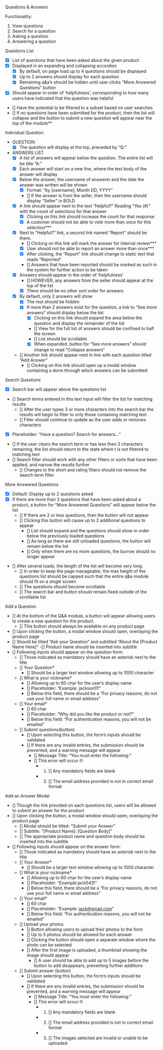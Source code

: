 Questions & Answers

Functionality:
1. View questions
2. Search for a question
3. Asking a question
4. Answering a question

Questions List
- [x] List of questions that have been asked about the given product
- [x] Displayed in an expanding and collapsing accordion
    - [x] By default, on page load up to 4 questions should be displayed
    - [x] Up to 2 answers should display for each question
    - [x] Remaining q&a’s should be hidden until user clicks “More Answered Questions” button
- [X] Should appear in order of ‘helpfulness’, corresponding to how many users have indicated that the question was helpful
- [] Have the potential to be filtered to a subset based on user searches
- [] If no questions have been submitted for the product, then the list will collapse and the button to submit a new question will appear near the top of the module**

Individual Question
- QUESTION:
    - [x] The question will display at the top, preceded by “Q:”
- ANSWERS LIST
    - [x] A list of answers will appear below the question. The entire list will be title “A:”
    - [x] Each answer will start on a new line, where the text body of the answer will display
    - [x] Below the answer, the username of answerer and the date the answer was written will be shown
        - [x] Format: “by [username], Month DD, YYYY”
        - [] If the answer is from the seller, then the username should display “Seller” in BOLD
    - [x] A link should appear next to the text “Helpful?” Reading “Yes (#)” with the count of selections for that answer
        - [x] Clicking on this link should increase the count for that response
        - [x] A customer should not be able to vote more than once for this selection***
    - [x] Next to “Helpful?” link, a second link named “Report” should be there. 
        - [] Clicking on this link will mark the answer for internal review***
        - [x] User should not be able to report an answer more than once***
        - [x] After clicking, the “Report” link should change to static text that reads “Reported”
        - [] Answers that have been reported should be marked as such in the system for further action to be taken
    - [x] Answers should appear in the order of ‘helpfulness’
        - [] HOWEVER, any answers from the seller should appear at the top of the list
        - [x] There should be no other sort order for answers
    - [x] By default, only 2 answers will show
        - [x] The rest should be hidden
        - [x] If more than 2 answers exist for the question, a link to “See more answers” should display below the list
            - [x] Clicking on this link should expand the area below the question and display the remainder of the list
            - [] View for the full list of answers should be confined to half the screen
            - [] List should be scrollable 
            - [x] When expanded, button for “See more answers” should change to read “Collapse answers”
    - [] Another link should appear next in line with each question titled “Add Answer”
        - [] Clicking on this link should open up a modal window containing a dorm through which answers can be submitted

Search Questions
- [x] Search bar will appear above the questions list
- [] Search terms entered in this text input will filter the list for matching results
    - [] After the user types 3 or more characters into the search bar the results will begin to filter to only those containing matching text
    - [] Filter should continue to update as the user adds or removes characters
- [x] Placeholder: “Have a question? Search for answers…”
- [] If the user clears the search term or has less then 3 characters remaining, the list should return to the state where t is not filtered to matching text
- [] Search filter should work with any other filters or sorts that have been applied, and narrow the results further
    - [] Changes to the short and rating filters should not remove the search term filter

More Answered Questions
- [x] Default: Display up to 2 questions asked
- [x] If there are more than 2 questions that have been asked about a product, a button for “More Answered Questions” will appear below the list
    - [] If there are 2 or less questions, then the button will not appear
    - [] Clicking this button will cause up to 2 additional questions to appear
        - [] List should expand and the questions should show in order below the previously loaded questions
        - [] As long as there are still unloaded questions, the button will remain below the list
        - [] Only when there are no more questions, the burrow should no longer appear
- [] After several loads, the length of the list will become very long. 
    - [] In order to keep the page manageable, the max height of the questions list should be capped such that the entire q&a module should fit on a single screen
    - [] The questions should become scrollable
    - [] The search bar and button should remain fixed outside of the scrollable list

Add a Question
- [] At the bottom of the Q&A module, a button will appear allowing users to create a new question for the product. 
    - [] This button should always be available on any product page
- [] Upon clicking the button, a modal window should open, overlaying the product page
- [] Should be titled “Ask your Question” and subtitled “About the [Product Name Here]”
    -[] Product name should be inserted into subtitle
- [] Following inputs should appear on the question form:
    - [] Those indicated as mandatory should have an asterisk next to the title
    - [] Your Question*
        - [] Should be a larger text window allowing up to 1000 character
    - [] What is your nickname*
        - [] Allowing up to 60 char for the user’s display name
        - [] Placeholder: “Example: jackson11!”
        - [] Below this field, there should be a “For privacy reasons, do not use your full name or email address”
    - [] Your email*
        - [] 60 char
        - [] Placeholder: “Why did you like the product or not?”
        - [] Below this field: “For authentication reasons, you will not be emailed”
    - [] Submit questions(button)
        - [] Upon selecting this button, the form’s inputs should be validated
        - [] If there are any invalid entries, the submission should be prevented, and a warning message will appear
            - [] Message Title: “You must enter the following:”
            - [] This error will occur if:
                - 1. [] Any mandatory fields are blank
                - 2. [] The email address provided is not in correct email format

Add an Answer Modal
- [] Though the link provided on each questions list, users will be allowed to submit an answer for the product
- [] Upon clicking the button, a modal window should open, overlaying the product page
    - [] Modal should be titled: “Submit your Answer”
    - [] Subtitle: “[Product Name]: [Question Body]”
    - [] The appropriate product name and question body should be inserted into the subtitle
- [] Following inputs should appear on the answer form:
    - [] Those indicated as mandatory should have an asterisk next to the title
    - [] Your Answer*
        - [] Should be a larger text window allowing up to 1000 character
    - [] What is your nickname*
        - [] Allowing up to 60 char for the user’s display name
        - [] Placeholder: “Example:jack543!”
        - [] Below this field, there should be a “For privacy reasons, do not use your full name or email address”
    - [] Your email*
        - [] 60 char
        - [] Placeholder: “Example: jack@gmail.com”
        - [] Below this field: “For authentication reasons, you will not be emailed”
    - [] Upload your photos
        - [] Button allowing users to upload their photos to the form
        - [] Up to 5 photos should be allowed for each answer
        - [] Clicking the button should open a separate window where the photo can be selected
        - [] After the first image is uploaded, a thumbnail showing the image should appear
            - [] A user should be able to add up to 5 images before the button to add disappears, preventing further additions
    - [] Submit answer (button)
        - [] Upon selecting this button, the form’s inputs should be validated
        - [] If there are any invalid entries, the submission should be prevented, and a warning message will appear
            - [] Message Title: “You must enter the following:”
            - [] This error will occur if:
                - 1. [] Any mandatory fields are blank
                - 2. [] The email address provided is not in correct email format
                - 3. [] The images selected are invalid or unable to be uploaded
